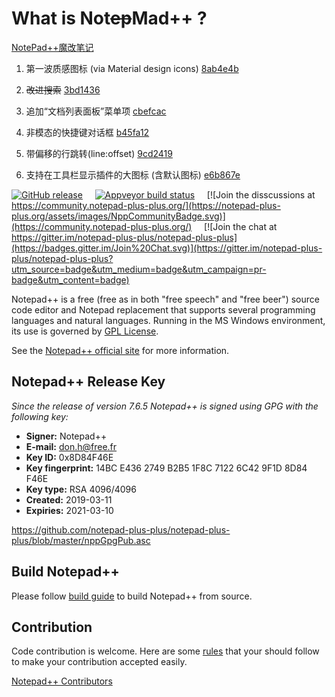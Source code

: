 What is Not~~ep~~Mad++ ?
===================

[NotePad++魔改笔记](https://blog.csdn.net/sinat_27171121/article/details/108002522)
1. 第一波质感图标 (via Material design icons)  [8ab4e4b](../../commit/8ab4e4b017d70f97dacccac3db7780dd9e970170)
2. ~~改进搜索~~ [3bd1436](../../commit/3bd143622c6650113265f6b438154a644c0211eb)
3. 追加“文档列表面板”菜单项 [cbefcac](../../commit/cbefcacc765faf8deb4f9f03b6b1fff2ca6aa32d)
4. 非模态的快捷键对话框 [b45fa12](../../commit/b45fa1246ce59e69a62b749c65cbc1b533e8a1ee)
5. 带偏移的行跳转(line:offset) [9cd2419](../../commit/9cd24199a422d18153d7d1c0b99a3b6f285c6808)

6. 支持在工具栏显示插件的大图标 (含默认图标)  [e6b867e](../../commit/e6b867e407673f7d49fd729a354812f0a8d0c012)

[![GitHub release](https://img.shields.io/github/release/notepad-plus-plus/notepad-plus-plus.svg)](../../releases/latest)
&nbsp;&nbsp;&nbsp;&nbsp;[![Appveyor build status](https://ci.appveyor.com/api/projects/status/github/notepad-plus-plus/notepad-plus-plus?branch=master&svg=true)](https://ci.appveyor.com/project/donho/notepad-plus-plus)
&nbsp;&nbsp;&nbsp;&nbsp;[![Join the disscussions at https://community.notepad-plus-plus.org/](https://notepad-plus-plus.org/assets/images/NppCommunityBadge.svg)](https://community.notepad-plus-plus.org/)
&nbsp;&nbsp;&nbsp;&nbsp;[![Join the chat at https://gitter.im/notepad-plus-plus/notepad-plus-plus](https://badges.gitter.im/Join%20Chat.svg)](https://gitter.im/notepad-plus-plus/notepad-plus-plus?utm_source=badge&utm_medium=badge&utm_campaign=pr-badge&utm_content=badge)

Notepad++ is a free (free as in both "free speech" and "free beer") source code
editor and Notepad replacement that supports several programming languages and
natural languages. Running in the MS Windows environment, its use is governed by
[GPL License](LICENSE).

See the [Notepad++ official site](https://notepad-plus-plus.org/) for more information.

Notepad++ Release Key
---------------------
_Since the release of version 7.6.5 Notepad++ is signed using GPG with the following key:_

- **Signer:** Notepad++
- **E-mail:** don.h@free.fr
- **Key ID:** 0x8D84F46E
- **Key fingerprint:** 14BC E436 2749 B2B5 1F8C 7122 6C42 9F1D 8D84 F46E
- **Key type:** RSA 4096/4096
- **Created:** 2019-03-11
- **Expiries:** 2021-03-10

https://github.com/notepad-plus-plus/notepad-plus-plus/blob/master/nppGpgPub.asc


Build Notepad++
---------------

Please follow [build guide](BUILD.md) to build Notepad++ from source.


Contribution
------------

Code contribution is welcome. Here are some [rules](CONTRIBUTING.md) that your should follow to make your contribution accepted easily. 

[Notepad++ Contributors](https://github.com/notepad-plus-plus/notepad-plus-plus/graphs/contributors)


